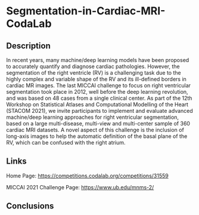 # Segmentation-in-Cardiac-MRI-CodaLab

## Description

In recent years, many machine/deep learning models have been proposed to accurately quantify and diagnose cardiac pathologies. However, the segmentation of the right ventricle (RV) is a challenging task due to the highly complex and variable shape of the RV and its ill-defined borders in cardiac MR images. The last MICCAI challenge to focus on right ventricular segmentation took place in 2012, well before the deep learning revolution, and was based on 48 cases from a single clinical center. As part of the 12th Workshop on Statistical Atlases and Computational Modelling of the Heart (STACOM 2021), we invite participants to implement and evaluate advanced machine/deep learning approaches for right ventricular segmentation, based on a large multi-disease, multi-view and multi-center sample of 360 cardiac MRI datasets. A novel aspect of this challenge is the inclusion of long-axis images to help the automatic definition of the basal plane of the RV, which can be confused with the right atrium.

## Links

Home Page: https://competitions.codalab.org/competitions/31559

MICCAI 2021 Challenge Page: https://www.ub.edu/mnms-2/

## Conclusions
